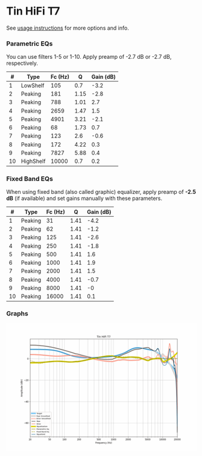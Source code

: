 # Tin HiFi T7
See [usage instructions](https://github.com/jaakkopasanen/AutoEq#usage) for more options and info.

### Parametric EQs
You can use filters 1-5 or 1-10. Apply preamp of -2.7 dB or -2.7 dB, respectively.

|   # | Type      |   Fc (Hz) |    Q |   Gain (dB) |
|-----|-----------|-----------|------|-------------|
|   1 | LowShelf  |       105 | 0.7  |        -3.2 |
|   2 | Peaking   |       181 | 1.15 |        -2.8 |
|   3 | Peaking   |       788 | 1.01 |         2.7 |
|   4 | Peaking   |      2659 | 1.47 |         1.5 |
|   5 | Peaking   |      4901 | 3.21 |        -2.1 |
|   6 | Peaking   |        68 | 1.73 |         0.7 |
|   7 | Peaking   |       123 | 2.6  |        -0.6 |
|   8 | Peaking   |       172 | 4.22 |         0.3 |
|   9 | Peaking   |      7827 | 5.88 |         0.4 |
|  10 | HighShelf |     10000 | 0.7  |         0.2 |

### Fixed Band EQs
When using fixed band (also called graphic) equalizer, apply preamp of **-2.5 dB** (if available) and set gains manually with these parameters.

|   # | Type    |   Fc (Hz) |    Q |   Gain (dB) |
|-----|---------|-----------|------|-------------|
|   1 | Peaking |        31 | 1.41 |        -4.2 |
|   2 | Peaking |        62 | 1.41 |        -1.2 |
|   3 | Peaking |       125 | 1.41 |        -2.6 |
|   4 | Peaking |       250 | 1.41 |        -1.8 |
|   5 | Peaking |       500 | 1.41 |         1.6 |
|   6 | Peaking |      1000 | 1.41 |         1.9 |
|   7 | Peaking |      2000 | 1.41 |         1.5 |
|   8 | Peaking |      4000 | 1.41 |        -0.7 |
|   9 | Peaking |      8000 | 1.41 |        -0   |
|  10 | Peaking |     16000 | 1.41 |         0.1 |

### Graphs
![](./Tin%20HiFi%20T7.png)
